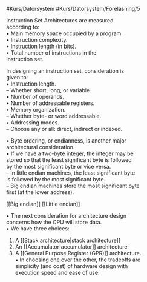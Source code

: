 #Kurs/Datorsystem #Kurs/Datorsystem/Föreläsning/5

Instruction Set Architectures are measured  
according to:  
• Main memory space occupied by a program.  
• Instruction complexity.  
• Instruction length (in bits).  
• Total number of instructions in the  
instruction set.

In designing an instruction set, consideration is  
given to:  
• Instruction length.  
– Whether short, long, or variable.  
• Number of operands.  
• Number of addressable registers.  
• Memory organization.  
– Whether byte- or word addressable.  
• Addressing modes.  
– Choose any or all: direct, indirect or indexed.

• Byte ordering, or endianness, is another major  
architectural consideration.  
• If we have a two-byte integer, the integer may be  
stored so that the least significant byte is followed  
by the most significant byte or vice versa.  
– In little endian machines, the least significant byte  
is followed by the most significant byte.  
– Big endian machines store the most significant byte  
first (at the lower address).

[[Big endian]]
[[Little endian]]


• The next consideration for architecture design  
concerns how the CPU will store data.  
• We have three choices:  
1. A [[Stack architecture|stack architecture]]  
2. An [[Accumulator|accumulator]] architecture  
3. A [[General Purpose Register (GPR)]] architecture.  
• In choosing one over the other, the tradeoffs are  
simplicity (and cost) of hardware design with  
execution speed and ease of use.